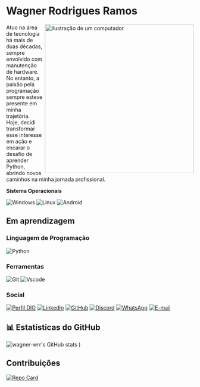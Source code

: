 # Wagner Rodrigues Ramos

<img src="https://github.com/user-attachments/assets/712e0228-6945-4bff-a4f6-d5fb2e129634" alt="ilustração de um computador" min-width="400px" max-width="400px" width="400px" align="right">

Atuo na área de tecnologia há mais de duas décadas, sempre envolvido com manutenção de hardware. No entanto, a paixão pela programação sempre esteve presente em minha trajetória. Hoje, decidi transformar esse interesse em ação e encarar o desafio de aprender Python, abrindo novos caminhos na minha jornada profissional.


**Sistema Operacionais**

![Windows](https://img.shields.io/badge/Windows-3670A0?style=for-the-badge&logo=windows&logoColor=ffdd54)
![Linux](https://img.shields.io/badge/Linux-000?style=for-the-badge&logo=linux&logoColor=FCC624)
![Android](https://img.shields.io/badge/Android-3DDC84?style=for-the-badge&logo=android&logoColor=white)


## Em aprendizagem
### Linguagem de Programação
![Python](https://img.shields.io/badge/python-3670A0?style=for-the-badge&logo=python&logoColor=ffdd54)
### Ferramentas
![Git](https://img.shields.io/badge/GIT-E44C30?style=for-the-badge&logo=git&logoColor=white)
![Vscode](https://img.shields.io/badge/Vscode-007ACC?style=for-the-badge&logo=visual-studio-code&logoColor=white)

### Social
[![Perfil DIO](https://img.shields.io/badge/-Meu%20Perfil%20na%20DIO-000000?style=for-the-badge&logo=gitbook&logoColor=white)]( https://www.dio.me/users/wagner_wrr_63060)
[![LinkedIn](https://img.shields.io/badge/linkedin-%230077B5.svg?style=for-the-badge&logo=linkedin&logoColor=white)]( https://www.linkedin.com/in/wagner-rodrigues-ramos-b92b09208/)
[![GitHub](https://img.shields.io/badge/GitHub-E44C30?style=for-the-badge&logo=github&logoColor=white)]( https://github.com/wagner-wrr)
[![Discord](https://img.shields.io/badge/Discord-7289DA?style=for-the-badge&logo=discord&logoColor=white)](https://discord.com/channels/@wagner.wrr/)
[![WhatsApp](https://img.shields.io/badge/WhatsApp-234ea94b?style=for-the-badge&logo=whatsapp&logoColor=white)](https://wa.me/5573981717714)
[![E-mail](https://img.shields.io/badge/-Email-000?style=for-the-badge&logo=microsoft-outlook&logoColor=white)](mailto:wagner.wrr@gmail.com)

## 📊 Estatísticas do GitHub
![wagner-wrr's GitHub stats](https://github-readme-stats.vercel.app/api?username=wagner-wrr&show_icons=true&theme=dark&rank_icon=github)
)

## **Contribuições**
[![Repo Card](https://github-readme-stats.vercel.app/api/pin/?username=wagner-wrr&repo=dio-lab-open-source&show_icons=true&theme=dark)](https://github.com/wagner-wrr/dio-lab-open-source)


